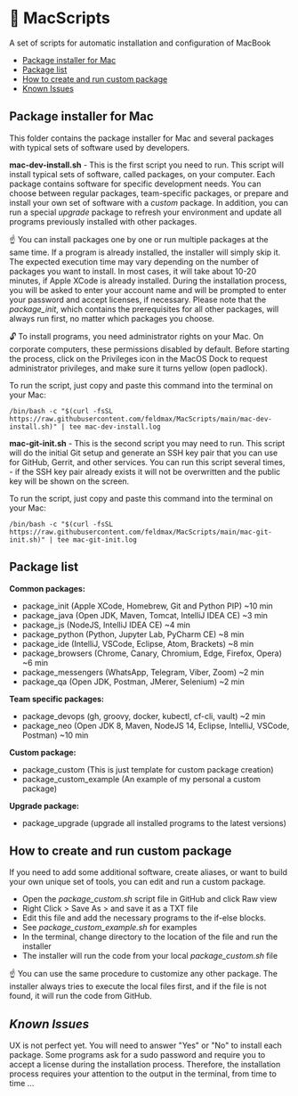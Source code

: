 #  MacScripts
A set of scripts for automatic installation and configuration of MacBook

- [Package installer for Mac](https://github.com/feldmax/MacScripts#package-installer-for-mac)
- [Package list](https://github.com/feldmax/MacScripts#package-list)
- [How to create and run custom package](https://github.com/feldmax/MacScripts#how-to-create-and-run-custom-package)
- [Known Issues](https://github.com/feldmax/MacScripts#known-issues)

## Package installer for Mac
This folder contains the package installer for Mac and several packages with typical sets of software 
used by developers.

**mac-dev-install.sh** -
This is the first script you need to run. This script will install typical sets of software, called packages, 
on your computer. Each package contains software for specific development needs. You can choose between 
regular packages, team-specific packages, or prepare and install your own set of software with a *custom* package. 
In addition, you can run a special *upgrade* package to refresh your environment and update all programs 
previously installed with other packages.

☝️ You can install packages one by one or run multiple packages at the same time. If a program is already installed, 
the installer will simply skip it. The expected execution time may vary depending on the number of packages you 
want to install. In most cases, it will take about 10-20 minutes, if Apple XCode is already installed.
During the installation process, you will be asked to enter your account name and will be prompted to enter
your password and accept licenses, if necessary. Please note that the *package_init*, which contains the 
prerequisites for all other packages, will always run first, no matter which packages you choose.

🔓  To install programs, you need administrator rights on your Mac. On corporate computers, these permissions
disabled by default. Before starting the process, click on the Privileges icon in the MacOS Dock to request
administrator privileges, and make sure it turns yellow (open padlock).

To run the script, just copy and paste this command into the terminal on your Mac:

    /bin/bash -c "$(curl -fsSL https://raw.githubusercontent.com/feldmax/MacScripts/main/mac-dev-install.sh)" | tee mac-dev-install.log


**mac-git-init.sh** -
This is the second script you may need to run. This script will do the initial Git setup and generate 
an SSH key pair that you can use for GitHub, Gerrit, and other services. You can run this script several times, -
if the SSH key pair already exists it will not be overwritten and the public key will  be shown on the screen.

To run the script, just copy and paste this command into the terminal on your Mac:

    /bin/bash -c "$(curl -fsSL https://raw.githubusercontent.com/feldmax/MacScripts/main/mac-git-init.sh)" | tee mac-git-init.log


## Package list

**Common packages:**
- package_init      (Apple XCode, Homebrew, Git and Python PIP)      ~10 min
- package_java      (Open JDK, Maven, Tomcat, IntelliJ IDEA CE)       ~3 min
- package_js        (NodeJS, IntelliJ IDEA CE)                        ~4 min
- package_python    (Python, Jupyter Lab, PyCharm CE)                 ~8 min
- package_ide       (IntelliJ, VSCode, Eclipse, Atom, Brackets)       ~8 min
- package_browsers  (Chrome, Canary, Chromium, Edge, Firefox, Opera)  ~6 min
- package_messengers        (WhatsApp, Telegram, Viber, Zoom)         ~2 min
- package_qa                (Open JDK, Postman, JMerer, Selenium)     ~2 min

**Team specific packages:**
- package_devops    (gh, groovy, docker, kubectl, cf-cli, vault)      ~2 min
- package_neo       (Open JDK 8, Maven, NodeJS 14, Eclipse, IntelliJ,
  VSCode, Postman)                                ~10 min

**Custom package:**
- package_custom            (This is just template for custom package creation)
- package_custom_example    (An example of my personal a custom package)

**Upgrade package:**
- package_upgrade   (upgrade all installed programs to the latest versions)


## How to create and run custom package

If you need to add some additional software, create aliases, or want to build your own unique set of tools, 
you can edit and run a custom package.

- Open the *package_custom.sh* script file in GitHub and click Raw view
- Right Click > Save As > and save it as a TXT file
- Edit this file and add the necessary programs to the if-else blocks.
- See *package_custom_example.sh* for examples
- In the terminal, change directory to the location of the file and run the installer
- The installer will run the code from your local *package_custom.sh* file

☝️ You can use the same procedure to customize any other package. The installer always tries to execute 
the local files first, and if the file is not found, it will run the code from GitHub.


## *Known Issues*

UX is not perfect yet. You will need to answer "Yes" or "No" to install each package.
Some programs ask for a sudo password and require you to accept a license during the installation process.
Therefore, the installation process requires your attention to the output in the terminal, from time to time ...








